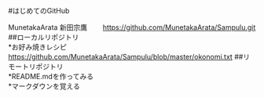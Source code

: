 #はじめてのGitHub

MunetakaArata 新田宗鷹　　
https://github.com/MunetakaArata/Sampulu.git  
##ローカルリポジトリ  
*お好み焼きレシピ  
https://github.com/MunetakaArata/Sampulu/blob/master/okonomi.txt 
##リモートリポジトリ  
*README.mdを作ってみる  
*マークダウンを覚える